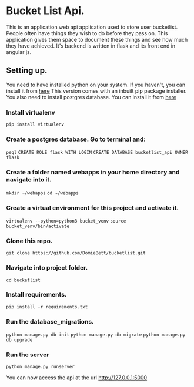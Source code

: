 # Bucket List Api.
This is an application web api application used to store user bucketlist. People often have things they wish to 
do before they pass on. This application gives them space to document these things and see how much they have achieved.
It's backend is written in flask and its front end in angular js.

## Setting up.

You need to have installed python on your system. If you haven't, you can install it from [here](https://www.python.org/downloads/)
This version comes with an inbuilt pip package installer.
You also need to install postgres database. You can install it from [here](https://www.postgresql.org/download/)

### Install virtualenv

``` pip install virtualenv ```

### Create a postgres database. Go to terminal and:

``` psql ```
``` CREATE ROLE flask WITH LOGIN ```
``` CREATE DATABASE bucketlist_api OWNER flask ```

### Create a folder named webapps in your home directory and navigate into it.

``` mkdir ~/webapps ```
``` cd ~/webapps ```

### Create a virtual environment for this project and activate it.

``` virtualenv --python=python3 bucket_venv ```
``` source bucket_venv/bin/activate ```

### Clone this repo.

``` git clone https://github.com/DomieBett/bucketlist.git ```

### Navigate into project folder.

``` cd bucketlist ```

### Install requirements.

``` pip install -r requirements.txt ```

### Run the database_migrations.

``` python manage.py db init ```
``` python manage.py db migrate ```
``` python manage.py db upgrade ```

### Run the server

``` python manage.py runserver ```

You can now access the api at the url http://127.0.0.1:5000
